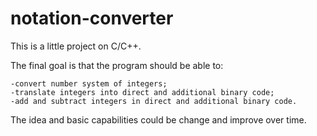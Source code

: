 # notation-converter

This is a little project on C/C++.

The final goal is that the program should be able to:

	-convert number system of integers;
	-translate integers into direct and additional binary code;
	-add and subtract integers in direct and additional binary code.

The idea and basic capabilities could be change and improve over time.
